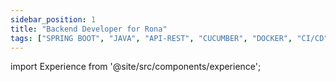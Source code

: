 ```yaml
---
sidebar_position: 1
title: "Backend Developer for Rona"
tags: ["SPRING BOOT", "JAVA", "API-REST", "CUCUMBER", "DOCKER", "CI/CD", "GITLABS", "TIBCO", "POSTGRESQL", "POSTMAN", "JIRA", "ELK STACK", "INTELLIJ"]
---
```


import Experience from '@site/src/components/experience';

<Experience title={frontMatter.title} />